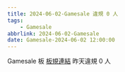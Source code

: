 ```yaml
---
title: 2024-06-02-Gamesale 違規 0 人
tags:
    - Gamesale
abbrlink: 2024-06-02-Gamesale
date: Gamesale-2024-06-02 12:00:00
---
```

Gamesale 板 [板規連結](https://www.ptt.cc/bbs/Gossiping/M.1637425085.A.07D.html)
昨天違規 0 人
